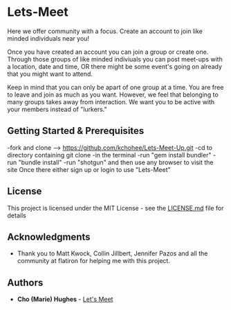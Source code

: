 # Lets-Meet

Here we offer community with a focus. Create an account to join like minded individuals near you!

Once you have created an account you can join a group or create one. Through those groups of like minded indiviuals you can post meet-ups with a location, date and time, OR there might be some event's going on already that you might want to attend.

Keep in mind that you can only be apart of one group at a time. You are free to leave and join as much as you want. However, we feel that belonging to many groups takes away from interaction. We want you to be active with your members instead of "lurkers."

## Getting Started & Prerequisites

-fork and clone --> https://github.com/kchohee/Lets-Meet-Up.git 
-cd to directory containing git clone -in the terminal
-run "gem install bundler" 
-run "bundle install" 
-run "shotgun" and then use any browser to visit the site
Once there either sign up or login to use "Lets-Meet"

## License

This project is licensed under the MIT License - see the [LICENSE.md](LICENSE.md) file for details

## Acknowledgments

* Thank you to Matt Kwock, Collin Jillbert, Jennifer Pazos and all the community at flatiron for helping me with this project.

## Authors

* **Cho (Marie) Hughes** -  [Let's Meet](https://github.com/kchohee/Lets-Meet-Up)
